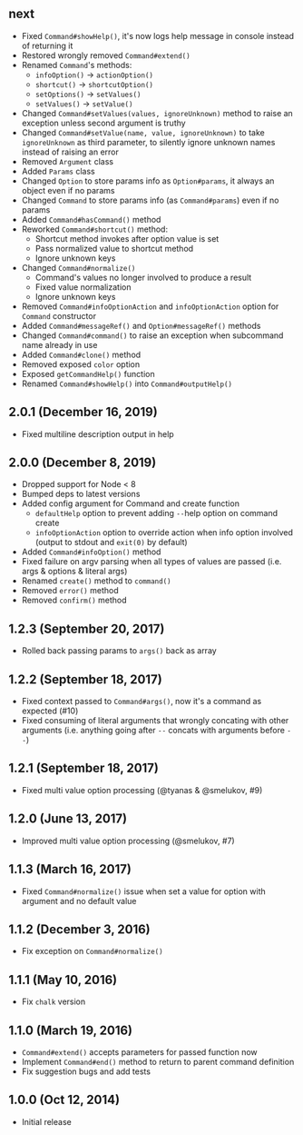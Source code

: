 ## next

- Fixed `Command#showHelp()`, it's now logs help message in console instead of returning it
- Restored wrongly removed `Command#extend()`
- Renamed `Command`'s methods:
    - `infoOption()` -> `actionOption()`
    - `shortcut()` -> `shortcutOption()`
    - `setOptions()` -> `setValues()`
    - `setValues()` -> `setValue()`
- Changed `Command#setValues(values, ignoreUnknown)` method to raise an exception unless second argument is truthy
- Changed `Command#setValue(name, value, ignoreUnknown)` to take `ignoreUnknown` as third parameter, to silently ignore unknown names instead of raising an error
- Removed `Argument` class
- Added `Params` class
- Changed `Option` to store params info as `Option#params`, it always an object even if no params
- Changed `Command` to store params info (as `Command#params`) even if no params
- Added `Command#hasCommand()` method
- Reworked `Command#shortcut()` method:
    - Shortcut method invokes after option value is set
    - Pass normalized value to shortcut method
    - Ignore unknown keys
- Changed `Command#normalize()`
    - Command's values no longer involved to produce a result
    - Fixed value normalization
    - Ignore unknown keys
- Removed `Command#infoOptionAction` and `infoOptionAction` option for `Command` constructor
- Added `Command#messageRef()` and `Option#messageRef()` methods
- Changed `Command#command()` to raise an exception when subcommand name already in use
- Added `Command#clone()` method
- Removed exposed `color` option
- Exposed `getCommandHelp()` function
- Renamed `Command#showHelp()` into `Command#outputHelp()`

## 2.0.1 (December 16, 2019)

- Fixed multiline description output in help

## 2.0.0 (December 8, 2019)

- Dropped support for Node < 8
- Bumped deps to latest versions
- Added config argument for Command and create function
    - `defaultHelp` option to prevent adding `--`help option on command create
    - `infoOptionAction` option to override action when info option involved (output to stdout and `exit(0)` by default)
- Added `Command#infoOption()` method
- Fixed failure on argv parsing when all types of values are passed (i.e. args & options & literal args)
- Renamed `create()` method to `command()`
- Removed `error()` method
- Removed `confirm()` method

## 1.2.3 (September 20, 2017)

- Rolled back passing params to `args()` back as array

## 1.2.2 (September 18, 2017)

- Fixed context passed to `Command#args()`, now it's a command as expected (#10)
- Fixed consuming of literal arguments that wrongly concating with other arguments (i.e. anything going after `--` concats with arguments before `--`)

## 1.2.1 (September 18, 2017)

- Fixed multi value option processing (@tyanas & @smelukov, #9)

## 1.2.0 (June 13, 2017)

- Improved multi value option processing (@smelukov, #7)

## 1.1.3 (March 16, 2017)

- Fixed `Command#normalize()` issue when set a value for option with argument and no default value

## 1.1.2 (December 3, 2016)

- Fix exception on `Command#normalize()`

## 1.1.1 (May 10, 2016)

- Fix `chalk` version

## 1.1.0 (March 19, 2016)

- `Command#extend()` accepts parameters for passed function now
- Implement `Command#end()` method to return to parent command definition
- Fix suggestion bugs and add tests

## 1.0.0 (Oct 12, 2014)

- Initial release
